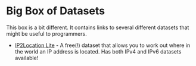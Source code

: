 # Big Box of Datasets
This box is a bit different. It contains links to several different datasets that might be useful to programmers.

 - [IP2Location Lite](http://lite.ip2location.com/main) - A free(!) dataset that allows you to work out where in the world an IP address is located. Has both IPv4 and IPv6 datasets available!

